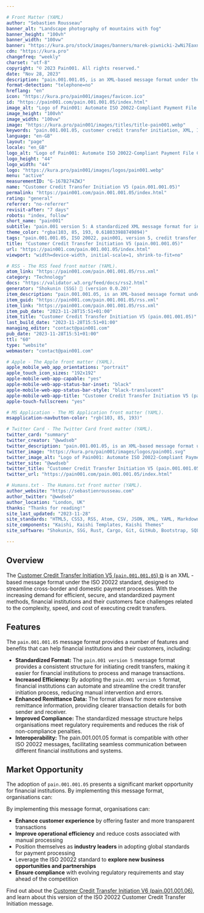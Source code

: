 ```yaml
---

# Front Matter (YAML)
author: "Sebastien Rousseau"
banner_alt: "Landscape photography of mountains with fog"
banner_height: "100vh"
banner_width: "100vw"
banner: "https://kura.pro/stock/images/banners/marek-piwnicki-2wNi7EaxnQg.webp"
cdn: "https://kura.pro"
changefreq: "weekly"
charset: "utf-8"
copyright: "© 2023 Pain001. All rights reserved."
date: "Nov 28, 2023"
description: "pain.001.001.05, is an XML-based message format under the ISO 20022 standard designed to streamline cross-border and domestic payment processes."
format-detection: "telephone=no"
hreflang: "en"
icon: "https://kura.pro/pain001/images/favicon.ico"
id: "https://pain001.com/pain.001.001.05/index.html"
image_alt: "Logo of Pain001: Automate ISO 20022-Compliant Payment File Creation"
image_height: "100vh"
image_width: "100vw"
image: "https://kura.pro/pain001/images/titles/title-pain001.webp"
keywords: "pain.001.001.05, customer credit transfer initiation, XML, ISO 20022, cross-border payments, domestic payments, efficiency, speed, cost, compliance, market opportunity"
language: "en-GB"
layout: "page"
locale: "en_GB"
logo_alt: "Logo of Pain001: Automate ISO 20022-Compliant Payment File Creation"
logo_height: "44"
logo_width: "44"
logo: "https://kura.pro/pain001/images/logos/pain001.webp"
menu: "active"
measurementID: "G-167B274ZWJ"
name: "Customer Credit Transfer Initiation V5 (pain.001.001.05)"
permalink: "https://pain001.com/pain.001.001.05/index.html"
rating: "general"
referrer: "no-referrer"
revisit-after: "7 days"
robots: "index, follow"
short_name: "pain001"
subtitle: "pain.001 version 5: A standardized XML message format for initiating credit transfers."
theme_color: "rgba(103, 85, 193, 0.618033988749894)"
tags: "pain.001.001.05, ISO 20022, pain001, version 5, credit transfer, XML, message format, standardization, automation, cross-border, domestic, payments"
title: "Customer Credit Transfer Initiation V5 (pain.001.001.05)"
url: "https://pain001.com/pain.001.001.05/index.html"
viewport: "width=device-width, initial-scale=1, shrink-to-fit=no"

# RSS - The RSS feed front matter (YAML).
atom_link: "https://pain001.com/pain.001.001.05/rss.xml"
category: "Technology"
docs: "https://validator.w3.org/feed/docs/rss2.html"
generator: "Shokunin (SSG) 🦀 (version 0.0.20)"
item_description: "pain.001.001.05, is an XML-based message format under the ISO 20022 standard designed to streamline cross-border and domestic payment processes."
item_guid: "https://pain001.com/pain.001.001.05/rss.xml"
item_link: "https://pain001.com/pain.001.001.05/rss.xml"
item_pub_date: "2023-11-28T15:51+01:00"
item_title: "Customer Credit Transfer Initiation V5 (pain.001.001.05)"
last_build_date: "2023-11-28T15:51+01:00"
managing_editor: "contact@pain001.com"
pub_date: "2023-11-28T15:51+01:00"
ttl: "60"
type: "website"
webmaster: "contact@pain001.com"

# Apple - The Apple front matter (YAML).
apple_mobile_web_app_orientations: "portrait"
apple_touch_icon_sizes: "192x192"
apple-mobile-web-app-capable: "yes"
apple-mobile-web-app-status-bar-inset: "black"
apple-mobile-web-app-status-bar-style: "black-translucent"
apple-mobile-web-app-title: "Customer Credit Transfer Initiation V5 (pain.001.001.05)"
apple-touch-fullscreen: "yes"

# MS Application - The MS Application front matter (YAML).
msapplication-navbutton-color: "rgb(103, 85, 193)"

# Twitter Card - The Twitter Card front matter (YAML).
twitter_card: "summary"
twitter_creator: "@wwdseb"
twitter_description: "pain.001.001.05, is an XML-based message format under the ISO 20022 standard designed to streamline cross-border and domestic payment processes."
twitter_image: "https://kura.pro/pain001/images/logos/pain001.svg"
twitter_image_alt: "Logo of Pain001: Automate ISO 20022-Compliant Payment File Creation"
twitter_site: "@wwdseb"
twitter_title: "Customer Credit Transfer Initiation V5 (pain.001.001.05)"
twitter_url: "https://pain001.com/pain.001.001.05/index.html"

# Humans.txt - The Humans.txt front matter (YAML).
author_website: "https://sebastienrousseau.com"
author_twitter: "@wwdseb"
author_location: "London, UK"
thanks: "Thanks for reading!"
site_last_updated: "2023-11-28"
site_standards: "HTML5, CSS3, RSS, Atom, CSV, JSON, XML, YAML, Markdown, TOML, SQLite"
site_components: "Kaishi, Kaishi Templates, Kaishi Themes"
site_software: "Shokunin, SSG, Rust, Cargo, Git, GitHub, Bootstrap, SQLite, VS Code"

---
```



## Overview

The [Customer Credit Transfer Initiation V5 (`pain.001.001.05`) ⧉][00] is an XML
-based message format under the ISO 20022 standard, designed to
streamline cross-border and domestic payment processes. With the
increasing demand for efficient, secure, and standardized payment
methods, financial institutions and their customers face challenges
related to the complexity, speed, and cost of executing credit transfers.

## Features

The `pain.001.001.05` message format provides a number of features and benefits
that can help financial institutions and their customers, including:

- **Standardized Format:** The `pain.001 version 5` message format provides a
  consistent structure for initiating credit transfers, making it easier for
  financial institutions to process and manage transactions.
- **Increased Efficiency:** By adopting the `pain.001 version 5` format,
  financial institutions can automate and streamline the credit transfer
  initiation process, reducing manual intervention and errors.
- **Enhanced Remittance Data:** The format allows for more extensive remittance
  information, providing clearer transaction details for both sender and
  receiver.
- **Improved Compliance:** The standardized message structure helps
  organisations meet regulatory requirements and reduces the risk of
  non-compliance penalties.
- **Interoperability:** The pain.001.001.05 format is compatible with other ISO
  20022 messages, facilitating seamless communication between different
  financial institutions and systems.

## Market Opportunity

The adoption of `pain.001.001.05` presents a significant market opportunity for
financial institutions. By implementing this message format, organisations can:

By implementing this message format, organisations can:

- **Enhance customer experience** by offering faster and more transparent
  transactions
- **Improve operational efficiency** and reduce costs associated with manual
  processing
- Position themselves as **industry leaders** in adopting global standards for
  payment processing
- Leverage the ISO 20022 standard to **explore new business opportunities and
  partnerships**
- **Ensure compliance** with evolving regulatory requirements and stay ahead of the competition

Find out about the
[Customer Credit Transfer Initiation V6 (pain.001.001.06)][01], and learn about
this version of the ISO 20022 Customer Credit Transfer Initiation message.

[00]: https://www.iso20022.org/catalogue-messages/iso-20022-messages-archive?search=pain.001.001.05 "ISO 20022 Customer Credit Transfer Initiation V5 (pain.001.001.05)"
[01]: /pain.001.001.06/index.html "Customer Credit Transfer Initiation V6 (pain.001.001.06)"
